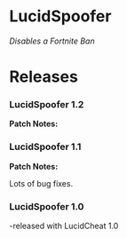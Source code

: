 # LucidSpoofer

*Disables a Fortnite Ban*

# Releases
### LucidSpoofer 1.2
**Patch Notes:**



### LucidSpoofer 1.1
**Patch Notes:**

Lots of bug fixes.


### LucidSpoofer 1.0
-released with LucidCheat 1.0
